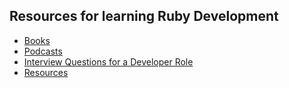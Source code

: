 ## Resources for learning Ruby Development

- [Books](books.md)
- [Podcasts](podcasts.md)
- [Interview Questions for a Developer Role](interview-questions.md)
- [Resources](resources.md)